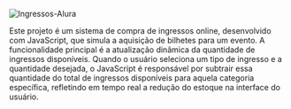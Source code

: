 ![Ingressos-Alura](https://github.com/user-attachments/assets/40a79f36-c90c-4b1b-bf82-df1e0c1e3df2)




Este projeto é um sistema de compra de ingressos online, desenvolvido com JavaScript, que simula a aquisição de bilhetes para um evento. A funcionalidade principal é a atualização dinâmica da quantidade de ingressos disponíveis. Quando o usuário seleciona um tipo de ingresso e a quantidade desejada, o JavaScript é responsável por subtrair essa quantidade do total de ingressos disponíveis para aquela categoria específica, refletindo em tempo real a redução do estoque na interface do usuário.
